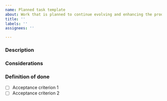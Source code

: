 ```yaml
---
name: Planned task template
about: Work that is planned to continue evolving and enhancing the product
title: ''
labels: ''
assignees: ''

---
```


### Description
<!-- Describe the work that needs to be accomplished. -->

### Considerations
<!-- List information or considerations that the assignee should keep in mind. -->

### Definition of done
<!-- What needs to be accomplished for this work to be considered completed? List the criteria below. -->

- [ ] Acceptance criterion 1
- [ ] Acceptance criterion 2
